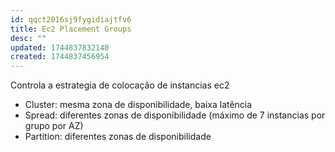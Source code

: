 ```yaml
---
id: qqct2016sj9fygidiajtfv6
title: Ec2 Placement Groups
desc: ""
updated: 1744837832140
created: 1744837456954
---
```


Controla a estrategia de colocação de instancias ec2

- Cluster: mesma zona de disponibilidade, baixa latência
- Spread: diferentes zonas de disponibilidade (máximo de 7 instancias por grupo por AZ)
- Partition: diferentes zonas de disponibilidade
